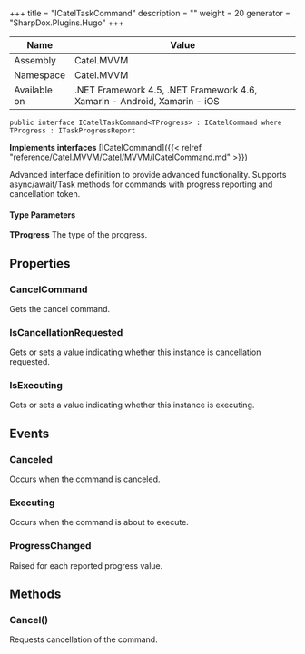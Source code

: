

+++
title = "ICatelTaskCommand" 
description = ""
weight = 20
generator = "SharpDox.Plugins.Hugo"
+++

Name|Value
---|---
Assembly|Catel.MVVM
Namespace|Catel.MVVM
Available on|.NET Framework 4.5, .NET Framework 4.6, Xamarin - Android, Xamarin - iOS

```
public interface ICatelTaskCommand<TProgress> : ICatelCommand where TProgress : ITaskProgressReport 
```

**Implements interfaces**
[ICatelCommand]({{< relref "reference/Catel.MVVM/Catel/MVVM/ICatelCommand.md" >}})

Advanced interface definition to provide advanced functionality. Supports async/await/Task methods for commands with progress reporting and cancellation token.

#### Type Parameters

**TProgress**
The type of the progress.

## Properties

### CancelCommand

Gets the cancel command.

### IsCancellationRequested

Gets or sets a value indicating whether this instance is cancellation requested.

### IsExecuting

Gets or sets a value indicating whether this instance is executing.

## Events

### Canceled

Occurs when the command is canceled.

### Executing

Occurs when the command is about to execute.

### ProgressChanged

Raised for each reported progress value.

## Methods

### Cancel()

Requests cancellation of the command.

